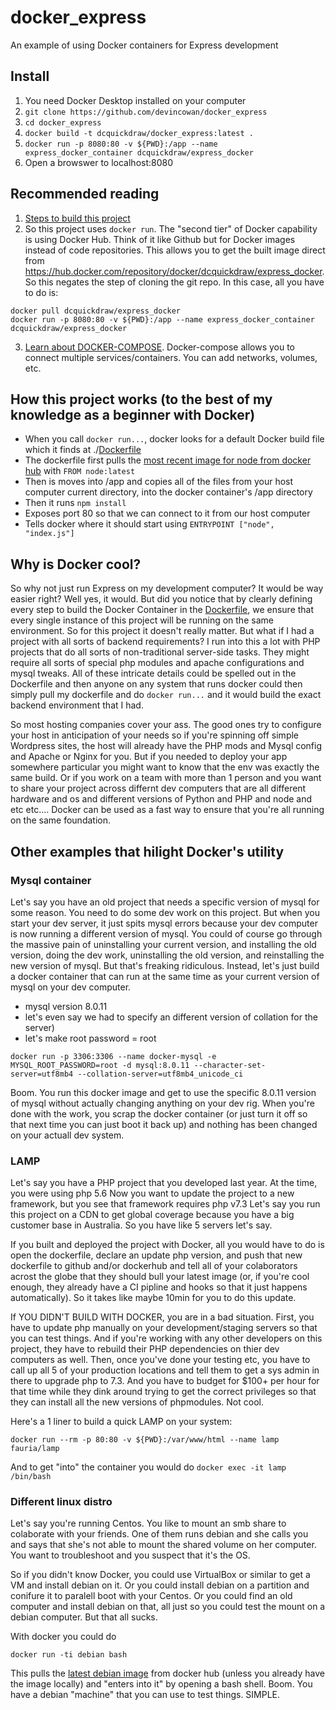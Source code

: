# docker_express
An example of using Docker containers for Express development

## Install
1. You need Docker Desktop installed on your computer
2. `git clone https://github.com/devincowan/docker_express`
3. `cd docker_express`
4. `docker build -t dcquickdraw/docker_express:latest .`
5. `docker run -p 8080:80 -v ${PWD}:/app --name express_docker_container dcquickdraw/express_docker`
6. Open a browswer to localhost:8080

## Recommended reading
1. [Steps to build this project](https://faun.pub/step-by-step-guide-to-dockerize-a-node-js-express-application-cb6be4159cf1)
2. So this project uses `docker run`. The "second tier" of Docker capability is using Docker Hub. Think of it like Github but for Docker images instead of code repositories. This allows you to get the built image direct from https://hub.docker.com/repository/docker/dcquickdraw/express_docker. So this negates the step of cloning the git repo. In this case, all you have to do is:
```
docker pull dcquickdraw/express_docker
docker run -p 8080:80 -v ${PWD}:/app --name express_docker_container dcquickdraw/express_docker
```
3. [Learn about DOCKER-COMPOSE](https://blog.thenextgenlearn.com/2021/02/08/docker-compose-with-nodejs-express-and-postgresql/). Docker-compose allows you to connect multiple services/containers. You can add networks, volumes, etc.

## How this project works (to the best of my knowledge as a beginner with Docker)
* When you call `docker run...`,  docker looks for a default Docker build file which it finds at ./[Dockerfile](https://github.com/devincowan/docker_express/blob/master/Dockerfile)
* The dockerfile first pulls the [most recent image for node from docker hub](https://hub.docker.com/_/node/) with `FROM node:latest`
* Then is moves into /app and copies all of the files from your host computer current directory, into the docker container's /app directory
* Then it runs `npm install`
* Exposes port 80 so that we can connect to it from our host computer
* Tells docker where it should start using `ENTRYPOINT ["node", "index.js"]`

## Why is Docker cool?
So why not just run Express on my development computer? It would be way easier right? Well yes, it would.
But did you notice that by clearly defining every step to build the Docker Container in the [Dockerfile](https://github.com/devincowan/docker_express/blob/master/Dockerfile), we ensure that every single instance of this project will be running on the same environment.
So for this project it doesn't really matter. But what if I had a project with all sorts of backend requirements? I run into this a lot with PHP projects that do all sorts of non-traditional server-side tasks. They might require all sorts of special php modules and apache configurations and mysql tweaks. All of these intricate details could be spelled out in the Dockerfile and then anyone on any system that runs docker could then simply pull my dockerfile and do `docker run...` and it would build the exact backend environment that I had.

So most hosting companies cover your ass. The good ones try to configure your host in anticipation of your needs so if you're spinning off simple Wordpress sites, the host will already have the PHP mods and Mysql config and Apache or Nginx for you. But if you needed to deploy your app somewhere particular you might want to know that the env was exactly the same build. Or if you work on a team with more than 1 person and you want to share your project across differnt dev computers that are all different hardware and os and different versions of Python and PHP and node and etc etc.... Docker can be used as a fast way to ensure that you're all running on the same foundation.

## Other examples that hilight Docker's utility
### Mysql container
Let's say you have an old project that needs a specific version of mysql for some reason. You need to do some dev work on this project. But when you start your dev server, it just spits mysql errors because your dev computer is now running a different version of mysql. You could of course go through the massive pain of uninstalling your current version, and installing the old version, doing the dev work, uninstalling the old version, and reinstalling the new version of mysql. But that's freaking ridiculous. Instead, let's just build a docker container that can run at the same time as your current version of mysql on your dev computer.
* mysql version 8.0.11
* let's even say we had to specify an different version of collation for the server)
* let's make root password = root
```
docker run -p 3306:3306 --name docker-mysql -e MYSQL_ROOT_PASSWORD=root -d mysql:8.0.11 --character-set-server=utf8mb4 --collation-server=utf8mb4_unicode_ci
```
Boom. You run this docker image and get to use the specific 8.0.11 version of mysql without actually changing anything on your dev rig. When you're done with the work, you scrap the docker container (or just turn it off so that next time you can just boot it back up) and nothing has been changed on your actuall dev system.

### LAMP
Let's say you have a PHP project that you developed last year. At the time, you were using php 5.6
Now you want to update the project to a new framework, but you see that framework requires php v7.3
Let's say you run this project on a CDN to get global coverage because you have a big customer base in Australia. So you have like 5 servers let's say.

If you built and deployed the project with Docker, all you would have to do is open the dockerfile, declare an update php version, and push that new dockerfile to github and/or dockerhub and tell all of your colaborators acrost the globe that they should bull your latest image (or, if you're cool enough, they already have a CI pipline and hooks so that it just happens automatically). So it takes like maybe 10min for you to do this update.

If YOU DIDN'T BUILD WITH DOCKER, you are in a bad situation. First, you have to update php manually on your development/staging servers so that you can test things. And if you're working with any other developers on this project, they have to rebuild their PHP dependencies on thier dev computers as well. Then, once you've done your testing etc, you have to call up all 5 of your production locations and tell them to get a sys admin in there to upgrade php to 7.3. And you have to budget for $100+ per hour for that time while they dink around trying to get the correct privileges so that they can install all the new versions of phpmodules. Not cool.

Here's a 1 liner to build a quick LAMP on your system:
```
docker run --rm -p 80:80 -v ${PWD}:/var/www/html --name lamp fauria/lamp
```
And to get "into" the container you would do `docker exec -it lamp /bin/bash`

### Different linux distro
Let's say you're running Centos. You like to mount an smb share to colaborate with your friends. One of them runs debian and she calls you and says that she's not able to mount the shared volume on her computer. You want to troubleshoot and you suspect that it's the OS.

So if you didn't know Docker, you could use VirtualBox or similar to get a VM and install debian on it. Or you could install debian on a partition and conifure it to paralell boot with your Centos. Or you could find an old computer and install debian on that, all just so you could test the mount on a debian computer. But that all sucks.

With docker you could do
```
docker run -ti debian bash
```
This pulls the [latest debian image](https://hub.docker.com/_/debian/) from docker hub (unless you already have the image locally) and "enters into it" by opening a bash shell. Boom. You have a debian "machine" that you can use to test things. SIMPLE.
